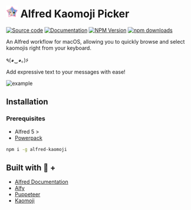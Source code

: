 # ![image](./assets/icon.png) Alfred Kaomoji Picker

[![Source code](https://img.shields.io/badge/Source%20code-211F1F?style=flat&logo=github)](https://github.com/stephansama/packages/tree/main/packages/alfred-kaomoji)
[![Documentation](https://img.shields.io/badge/Documentation-211F1F?style=flat&logo=Wikibooks&labelColor=211F1F)](https://packages.stephansama.info/modules/_stephansama_alfred-kaomoji)
[![NPM Version](https://img.shields.io/npm/v/%40stephansama%2Falfred-kaomoji?logo=npm&logoColor=red&color=211F1F&labelColor=211F1F)](https://www.npmjs.com/package/@stephansama/alfred-kaomoji)
[![npm downloads](https://img.shields.io/npm/dw/@stephansama/alfred-kaomoji?labelColor=211F1F)](https://www.npmjs.com/package/@stephansama/alfred-kaomoji)

An Alfred workflow for macOS, allowing you to quickly browse and select kaomojis right from your keyboard.

٩(◕‿◕｡)۶

Add expressive text to your messages with ease!

![example](https://i.giphy.com/media/v1.Y2lkPTc5MGI3NjExN3lwMjh2c29tZXA4bzMwaHdhbmo2dThucjZjeTZ6ZGd3YTI3MHFuMCZlcD12MV9pbnRlcm5hbF9naWZfYnlfaWQmY3Q9Zw/77j1XY5pT0Rrh05SP2/giphy.gif)

## Installation

### Prerequisites

- Alfred 5 >
- [Powerpack](https://www.alfredapp.com/powerpack/)

```sh
npm i -g alfred-kaomoji
```

## Built with 💖 +

- [Alfred Documentation](https://www.alfredapp.com/help/workflows/inputs/script-filter/json/)
- [Alfy](https://github.com/sindresorhus/alfy)
- [Puppeteer](https://pptr.dev/)
- [Kaomoji](https://kaomoji.ru/en/)
